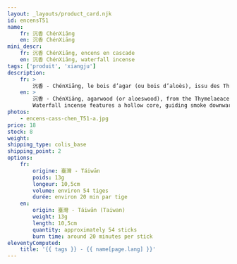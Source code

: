 ```yaml
---
layout: _layouts/product_card.njk
id: encensT51
name:
    fr: 沉香 ChénXiāng 
    en: 沉香 ChénXiāng 
mini_descr:
    fr: 沉香 ChénXiāng, encens en cascade
    en: 沉香 ChénXiāng, waterfall incense
tags: ['produit', 'xiangju']
description: 
    fr: >
        沉香 - ChénXiāng, le bois d’agar (ou bois d’aloès), issu des Thyméléacées, pousse en forêts tropicales. Certaines espèces produisent cette résine précieuse en réaction aux agressions naturelles (insectes, bactéries, blessures, foudre). Avec le temps, elle se condense et évolue. Ces résines se forment sur des décennies voire des siècles,<!--more--> subissant immersion, enfouissement et décomposition, avant de se solidifier. Sous l’influence du climat et du terroir, il se décline en qualités et arômes variés : floraux, miellés, fruités, médicinaux ou résineux. L'encens en cascade se distingue par son cœur creux, permettant à la fumée de descendre en cascade, créant une expérience visuelle unique. Dans la tradition chinoise de l’encens, la contemplation et l’olfaction se complètent pour une immersion sensorielle raffinée. Sous l’influence du climat et du terroir, il se décline en qualités et arômes variés : floraux, miellés, fruités, médicinaux ou résineux.
    en: >
        沉香 - ChénXiāng, agarwood (or aloeswood), from the Thymelaeaceae family, grows in tropical forests. Certain species produce this precious resin in response to natural stressors (insects, bacteria, wounds, lightning). Over time, it condenses and matures. These resins develop over decades to centuries,<!--more--> undergoing submersion, burial, and decay before solidifying. Shaped by climate and terroir, it develops varied qualities and aromas: floral, honeyed, fruity, medicinal, or resinous.  
        Waterfall incense features a hollow core, guiding smoke downward like a cascading waterfall, offering a unique visual experience. In Chinese incense culture, watching and smelling incense are complementary, enhancing the sensory ritual.
photos:
    - encens-cass-chen_T51-a.jpg
price: 18
stock: 8
weight:  
shipping_type: colis_base
shipping_point: 2
options:
    fr:
        origine: 臺灣 - Táiwān
        poids: 13g
        longeur: 10,5cm
        volume: environ 54 tiges
        durée: environ 20 min par tige 
    en:
        origin: 臺灣 - Táiwān (Taiwan) 
        weight: 13g
        length: 10,5cm
        quantity: approximately 54 sticks
        burn time: around 20 minutes per stick
eleventyComputed:
    title: '{{ tags }} - {{ name[page.lang] }}'
---
```

